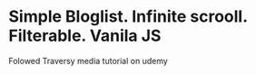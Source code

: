 # Simple Bloglist. Infinite scrooll. Filterable. Vanila JS

Folowed Traversy media tutorial on udemy
